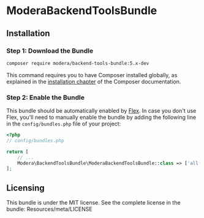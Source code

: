 # ModeraBackendToolsBundle

## Installation

### Step 1: Download the Bundle

``` bash
composer require modera/backend-tools-bundle:5.x-dev
```

This command requires you to have Composer installed globally, as explained
in the [installation chapter](https://getcomposer.org/doc/00-intro.md) of the Composer documentation.

### Step 2: Enable the Bundle

This bundle should be automatically enabled by [Flex](https://symfony.com/doc/current/setup/flex.html).
In case you don't use Flex, you'll need to manually enable the bundle by
adding the following line in the `config/bundles.php` file of your project:

``` php
<?php
// config/bundles.php

return [
    // ...
    Modera\BackendToolsBundle\ModeraBackendToolsBundle::class => ['all' => true],
];
```

## Licensing

This bundle is under the MIT license. See the complete license in the bundle:
Resources/meta/LICENSE
